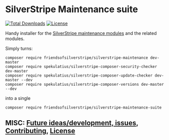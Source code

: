 # SilverStripe Maintenance suite

[![Total Downloads](https://poser.pugx.org/FriendsOfSilverStripe/silverstripe-maintenance-suite/downloads.svg)](https://packagist.org/packages/FriendsOfSilverStripe/silverstripe-maintenance-suite)
[![License](https://poser.pugx.org/FriendsOfSilverStripe/silverstripe-maintenance-suite/license.svg)](https://github.com/FriendsOfSilverStripe/silverstripe-maintenance-suite/blob/master/license.md)

Handy installer for the [SilverStripe maintenance modules](https://github.com/FriendsOfSilverStripe/silverstripe-maintenance) and the related modules.

Simply turns:

```
composer require friendsofsilverstripe/silverstripe-maintenance dev-master
composer require spekulatius/silverstripe-composer-security-checker dev-master
composer require spekulatius/silverstripe-composer-update-checker dev-master --dev
composer require spekulatius/silverstripe-composer-versions dev-master --dev
```

into a single

```
composer require friendsofsilverstripe/silverstripe-maintenance-suite
```

## MISC: [Future ideas/development, issues](https://github.com/FriendsOfSilverStripe/silverstripe-maintenance-suite/issues), [Contributing](https://github.com/FriendsOfSilverStripe/silverstripe-maintenance-suite/blob/master/CONTRIBUTING.md), [License](https://github.com/FriendsOfSilverStripe/silverstripe-maintenance-suite/blob/master/license.md)
